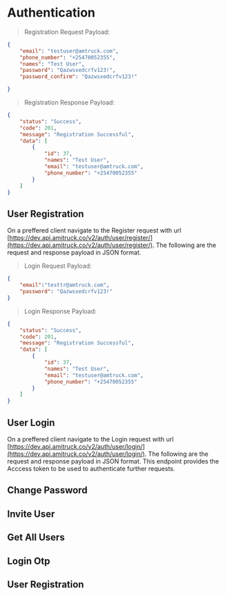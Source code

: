 # Authentication
> Registration Request Payload:

```json
{
    "email": "testuser@amtruck.com",
    "phone_number": "+25470052355", 
    "names": "Test User",
    "password": "Qazwsxedcrfv123!",
    "password_confirm": "Qazwsxedcrfv123!"

}

```

> Registration Response Payload:

```json
{
    "status": "Success",
    "code": 201,
    "message": "Registration Successful",
    "data": [
        {
            "id": 37,
            "names": "Test User",
            "email": "testuser@amtruck.com",
            "phone_number": "+25470052355"
        }
    ]
}
```

## User Registration
On a preffered client navigate to the Register request with url [https://dev.api.amitruck.co/v2/auth/user/register/](https://dev.api.amitruck.co/v2/auth/user/register/). The following are the request and response payload in JSON format.



> Login Request Payload:

```json
{ 
    "email":"testtr@amtruck.com",
    "password": "Qazwsxedcrfv123!"
}

```

> Login Response Payload:

```json
{
    "status": "Success",
    "code": 201,
    "message": "Registration Successful",
    "data": [
        {
            "id": 37,
            "names": "Test User",
            "email": "testuser@amtruck.com",
            "phone_number": "+25470052355"
        }
    ]
}
```
## User Login
On a preffered client navigate to the Login request with url [https://dev.api.amitruck.co/v2/auth/user/login/](https://dev.api.amitruck.co/v2/auth/user/login/). The following are the request and response payload in JSON format. This endpoint provides the Acccess token to be used to authenticate further requests.


## Change Password

## Invite User

## Get All Users

## Login Otp

## User Registration



